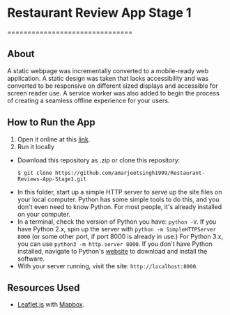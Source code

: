# Restaurant Review App Stage 1
===============================

## About
A static webpage was incrementally converted to a mobile-ready web application. A static design was taken that lacks accessibility and was converted to be responsive on different sized displays and accessible for screen reader use. A service worker was also added to begin the process of creating a seamless offline experience for your users.

## How to Run the App
1. Open it online at this [link](https://amarjeetsingh1999.github.io/Restaurant-Reviews-App-Stage1/).
2. Run it locally
* Download this repository as .zip or clone this repository:
    ```
    $ git clone https://github.com/amarjeetsingh1999/Restaurant-Reviews-App-Stage1.git
    ```
* In this folder, start up a simple HTTP server to serve up the site files on your local computer. Python has some simple tools to do this, and you don't even need to know Python. For most people, it's already installed on your computer.
* In a terminal, check the version of Python you have: `python -V`. If you have Python 2.x, spin up the server with `python -m SimpleHTTPServer 8000` (or some other port, if port 8000 is already in use.) For Python 3.x, you can use `python3 -m http.server 8000`. If you don't have Python installed, navigate to Python's [website](https://www.python.org/) to download and install the software.
* With your server running, visit the site: `http://localhost:8000`.
   
## Resources Used
* [Leaflet.js]((https://leafletjs.com/)) with [Mapbox](https://www.mapbox.com/).

